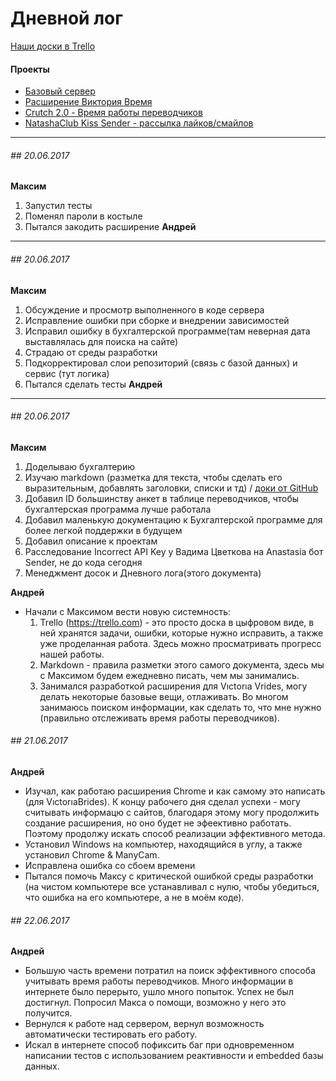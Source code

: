 Дневной лог
===========

[Наши доски в Trello](https://trello.com/result_project)

#### Проекты
* [Базовый сервер](server.md)
* [Расширение Виктория Время](victoria_time_ext.md)
* [Crutch 2.0 - Время работы переводчиков](crutch.md)
* [NatashaClub Kiss Sender - рассылка лайков/смайлов](ncks.md)

---
###### ## 20.06.2017
**Максим**
1. Запустил тесты
1. Поменял пароли в костыле
1. Пытался закодить расширение
**Андрей**

---
###### ## 20.06.2017
**Максим**
1. Обсуждение и просмотр выполненного в коде сервера
1. Исправление ошибки при сборке и внедрении зависимостей
1. Исправил ошибку в бухгалтерской программе(там неверная дата выставлялась для поиска на сайте)
1. Страдаю от среды разработки
1. Подкорректировал слои репозиторий (связь с базой данных) и сервис (тут логика)
1. Пытался сделать тесты
**Андрей**


---

###### ## 20.06.2017

**Максим**
1. Доделываю бухгалтерию
1. Изучаю markdown (разметка для текста, чтобы сделать его выразительным, добавлять заголовки, списки и тд) / 
[доки от GitHub](https://guides.github.com/features/mastering-markdown/)
1. Добавил ID большинству анкет в таблице переводчиков, чтобы бухгалтерская программа лучше работала
1. Добавил маленькую документацию к Бухгалтерской программе для более легкой поддержки в будущем
1. Добавил описание к проектам
1. Расследование Incorrect API Key у Вадима Цветкова на Anastasia бот Sender, не до кода сегодня
1. Менеджмент досок и Дневного лога(этого документа)

**Андрей**
* Начали с Максимом вести новую системность:
  1. Trello (https://trello.com) - это просто доска в цыфровом виде, 
  в ней хранятся задачи, ошибки, которые нужно исправить, а также уже проделанная работа. 
  Здесь можно просматривать прогресс нашей работы.
  2. Markdown - правила разметки этого самого документа,
   здесь мы с Максимом будем ежедневно писать, чем мы занимались.
  3. Занимался разработкой расширения для Vıctorıa Vrides, могу делать некоторые базовые вещи,
   отлаживать. Во многом занимаюсь поиском информации, как сделать то, что мне нужно
    (правильно отслеживать время работы переводчиков).
    
    

###### ## 21.06.2017

**Андрей**
* Изучал, как работаю расширения Chrome и как самому это написать (для VıctorıaBrides). К концу рабочего дня сделал успехи - могу считывать информацю с сайтов, благодаря этому могу продолжить создание расширения, но оно будет не эфеективно работать. Поэтому продолжу искать способ реализации эффективного метода.
* Установил Windows на компьютер, находящийся в углу, а также установил Chrome & ManyCam. 
* Исправлена ошибка со сбоем времени
* Пытался помочь Максу с критической ошибкой среды разработки (на чистом компьютере все устанавливал с нулю, чтобы убедиться, что ошибка на его компьютере, а не в моём коде).

###### ## 22.06.2017

**Андрей**
* Большую часть времени потратил на поиск эффективного способа учитывать время работы переводчиков. Много информации в интернете было перерыто, ушло много попыток. Успех не был достигнул. Попросил Макса о помощи, возможно у него это получится. 
* Вернулся к работе над сервером, вернул возможность автоматически тестировать его работу. 
* Искал в интернете способ пофиксить баг при одновременном написании тестов с использованием реактивности и embedded базы данных. 
